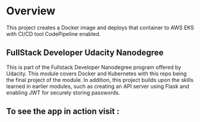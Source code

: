 # Overview 

This project creates a Docker image and deploys that container to AWS EKS with CI/CD tool CodePipeline enabled.


## FullStack Developer Udacity Nanodegree

This is part of the Fullstack Developer Nanodegree program offered by Udacity. This module covers Docker and Kubernetes with this repo being the final project of the module. In addition, this project builds upon the skills learned in earlier modules, such as creating an API server using Flask and enabling JWT for securely storing passwords.

## To see the app in action visit : 
